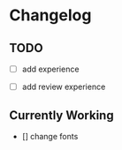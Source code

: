 # Changelog


## TODO

- [ ] add experience
- [ ] add review experience


## Currently Working

- [] change fonts